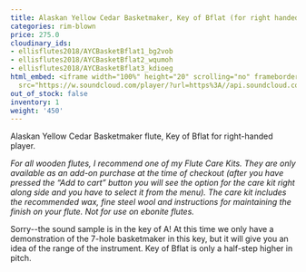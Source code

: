 ```yaml
---
title: Alaskan Yellow Cedar Basketmaker, Key of Bflat (for right handed player)
categories: rim-blown
price: 275.0
cloudinary_ids:
- ellisflutes2018/AYCBasketBflat1_bg2vob
- ellisflutes2018/AYCBasketBflat2_wqumoh
- ellisflutes2018/AYCBasketBflat3_kdioeg
html_embed: <iframe width="100%" height="20" scrolling="no" frameborder="no" allow="autoplay"
  src="https://w.soundcloud.com/player/?url=https%3A//api.soundcloud.com/tracks/536548146&color=%23ff5500&inverse=false&auto_play=false&show_user=true"></iframe>
out_of_stock: false
inventory: 1
weight: '450'
---
```


Alaskan Yellow Cedar Basketmaker flute, Key of Bflat for right-handed player.

*For all wooden flutes, I recommend one of my Flute Care Kits.  They are only available as an add-on purchase at the time of checkout (after you have pressed the “Add to cart” button you will see the option for the care kit right along side and you have to select it from the menu). The care kit includes the recommended wax, fine steel wool and instructions for maintaining the finish on your flute.  Not for use on ebonite flutes.*

Sorry--the sound sample is in the key of A!  At this time we only have a demonstration of the 7-hole basketmaker in this key, but it will give you an idea of the range of the instrument.  Key of Bflat is only a half-step higher in pitch.